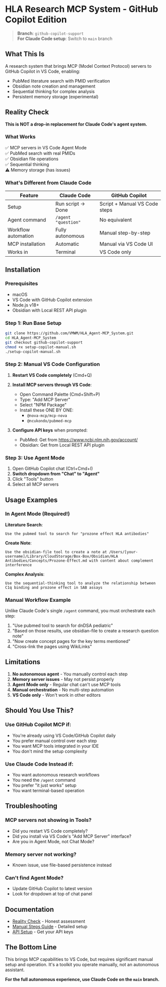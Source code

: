 # HLA Research MCP System - GitHub Copilot Edition

> **Branch**: `github-copilot-support`  
> **For Claude Code setup**: Switch to `main` branch

## What This Is

A research system that brings MCP (Model Context Protocol) servers to GitHub Copilot in VS Code, enabling:
- PubMed literature search with PMID verification
- Obsidian note creation and management
- Sequential thinking for complex analysis
- Persistent memory storage (experimental)

## Reality Check

**This is NOT a drop-in replacement for Claude Code's agent system.**

### What Works
✅ MCP servers in VS Code Agent Mode  
✅ PubMed search with real PMIDs  
✅ Obsidian file operations  
✅ Sequential thinking  
⚠️ Memory storage (has issues)

### What's Different from Claude Code

| Feature | Claude Code | GitHub Copilot |
|---------|------------|----------------|
| Setup | Run script → Done | Script + Manual VS Code steps |
| Agent command | `/agent "question"` | No equivalent |
| Workflow automation | Fully autonomous | Manual step-by-step |
| MCP installation | Automatic | Manual via VS Code UI |
| Works in | Terminal | VS Code only |

## Installation

### Prerequisites
- macOS
- VS Code with GitHub Copilot extension
- Node.js v18+
- Obsidian with Local REST API plugin

### Step 1: Run Base Setup
```bash
git clone https://github.com/VMWM/HLA_Agent-MCP_System.git
cd HLA_Agent-MCP_System
git checkout github-copilot-support
chmod +x setup-copilot-manual.sh
./setup-copilot-manual.sh
```

### Step 2: Manual VS Code Configuration

1. **Restart VS Code completely** (Cmd+Q)

2. **Install MCP servers through VS Code**:
   - Open Command Palette (Cmd+Shift+P)
   - Type: "Add MCP Server"
   - Select "NPM Package"
   - Install these ONE BY ONE:
     - `@nova-mcp/mcp-nova`
     - `@ncukondo/pubmed-mcp`

3. **Configure API keys** when prompted:
   - PubMed: Get from https://www.ncbi.nlm.nih.gov/account/
   - Obsidian: Get from Local REST API plugin

### Step 3: Use Agent Mode

1. Open GitHub Copilot chat (Ctrl+Cmd+I)
2. **Switch dropdown from "Chat" to "Agent"**
3. Click "Tools" button
4. Select all MCP servers

## Usage Examples

### In Agent Mode (Required!)

**Literature Search**:
```
Use the pubmed tool to search for "prozone effect HLA antibodies"
```

**Create Note**:
```
Use the obsidian-file tool to create a note at /Users/[your-username]/Library/CloudStorage/Box-Box/Obsidian/HLA Antibodies/Concepts/Prozone-Effect.md with content about complement interference
```

**Complex Analysis**:
```
Use the sequential-thinking tool to analyze the relationship between C1q binding and prozone effect in SAB assays
```

### Manual Workflow Example

Unlike Claude Code's single `/agent` command, you must orchestrate each step:

1. "Use pubmed tool to search for dnDSA pediatric"
2. "Based on those results, use obsidian-file to create a research question note"
3. "Now create concept pages for the key terms mentioned"
4. "Cross-link the pages using WikiLinks"

## Limitations

1. **No autonomous agent** - You manually control each step
2. **Memory server issues** - May not persist properly
3. **Agent Mode only** - Regular chat can't use MCP tools
4. **Manual orchestration** - No multi-step automation
5. **VS Code only** - Won't work in other editors

## Should You Use This?

### Use GitHub Copilot MCP if:
- You're already using VS Code/GitHub Copilot daily
- You prefer manual control over each step
- You want MCP tools integrated in your IDE
- You don't mind the setup complexity

### Use Claude Code Instead if:
- You want autonomous research workflows
- You need the `/agent` command
- You prefer "it just works" setup
- You want terminal-based operation

## Troubleshooting

### MCP servers not showing in Tools?
- Did you restart VS Code completely?
- Did you install via VS Code's "Add MCP Server" interface?
- Are you in Agent Mode, not Chat Mode?

### Memory server not working?
- Known issue, use file-based persistence instead

### Can't find Agent Mode?
- Update GitHub Copilot to latest version
- Look for dropdown at top of chat panel

## Documentation

- [Reality Check](docs/GITHUB_COPILOT_REALITY_CHECK.md) - Honest assessment
- [Manual Steps Guide](docs/GITHUB_COPILOT_AGENT_SETUP.md) - Detailed setup
- [API Setup](docs/API_AND_PATH_SETUP.md) - Get your API keys

## The Bottom Line

This brings MCP capabilities to VS Code, but requires significant manual setup and operation. It's a toolkit you operate manually, not an autonomous assistant.

**For the full autonomous experience, use Claude Code on the `main` branch.**